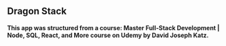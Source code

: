 ## Dragon Stack 
**This app was structured from a course: Master Full-Stack Development | Node, SQL, React, and More course on Udemy by David Joseph Katz.**

